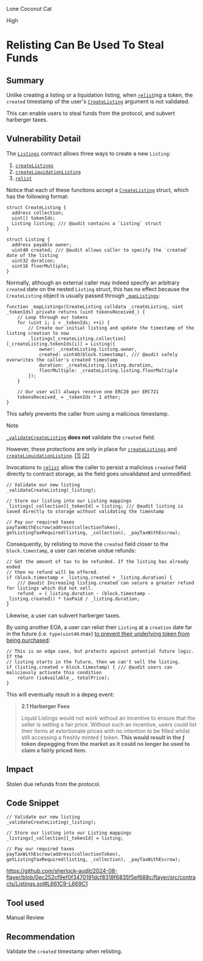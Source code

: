 Lone Coconut Cat

High

# Relisting Can Be Used To Steal Funds

## Summary

Unlike creating a listing or a liquidation listing, when [`relist`](https://github.com/sherlock-audit/2024-08-flayer/blob/0ec252cf9ef0f3470191dcf8318f6835f5ef688c/flayer/src/contracts/Listings.sol#L625C14-L625C20)ing a token, the `created` timestamp of the user's [`CreateListing`](https://github.com/sherlock-audit/2024-08-flayer/blob/0ec252cf9ef0f3470191dcf8318f6835f5ef688c/flayer/src/interfaces/IListings.sol#L72C12-L72C25) argument is not validated.

This can enable users to steal funds from the protocol, and subvert harberger taxes.

## Vulnerability Detail

The [`Listings`](https://github.com/sherlock-audit/2024-08-flayer/blob/main/flayer/src/contracts/Listings.sol) contract allows three ways to create a new `Listing`:

1. [`createListings`](https://github.com/sherlock-audit/2024-08-flayer/blob/0ec252cf9ef0f3470191dcf8318f6835f5ef688c/flayer/src/contracts/Listings.sol#L130C14-L130C28)
2. [`createLiquidationListing`](https://github.com/sherlock-audit/2024-08-flayer/blob/0ec252cf9ef0f3470191dcf8318f6835f5ef688c/flayer/src/contracts/Listings.sol#L178C14-L178C38)
3. [`relist`](https://github.com/sherlock-audit/2024-08-flayer/blob/0ec252cf9ef0f3470191dcf8318f6835f5ef688c/flayer/src/contracts/Listings.sol#L625C14-L625C20)

Notice that each of these functions accept a [`CreateListing`](https://github.com/sherlock-audit/2024-08-flayer/blob/0ec252cf9ef0f3470191dcf8318f6835f5ef688c/flayer/src/interfaces/IListings.sol#L72C12-L72C25) struct, which has the following format:

```solidity
struct CreateListing {
  address collection;
  uint[] tokenIds;
  Listing listing; /// @audit contains a `Listing` struct
}
```

```solidity
struct Listing {
  address payable owner;
  uint40 created; /// @audit allows caller to specify the `created` date of the listing
  uint32 duration;
  uint16 floorMultiple;
}
```

Normally, although an external caller may indeed specify an arbitrary `created` date on the nested `Listing` struct, this has no effect because the `CreateListing` object is usually passed through [`_mapListings`](https://github.com/sherlock-audit/2024-08-flayer/blob/0ec252cf9ef0f3470191dcf8318f6835f5ef688c/flayer/src/contracts/Listings.sol#L242C14-L242C26):

```solidity
function _mapListings(CreateListing calldata _createListing, uint _tokenIds) private returns (uint tokensReceived_) {
    // Loop through our tokens
    for (uint i; i < _tokenIds; ++i) {
        // Create our initial listing and update the timestamp of the listing creation to now
        _listings[_createListing.collection][_createListing.tokenIds[i]] = Listing({
            owner: _createListing.listing.owner,
            created: uint40(block.timestamp), /// @audit safely overwrites the caller's created timestamp
            duration: _createListing.listing.duration,
            floorMultiple: _createListing.listing.floorMultiple
        });
    }

    // Our user will always receive one ERC20 per ERC721
    tokensReceived_ = _tokenIds * 1 ether;
}
```

This safely prevents the caller from using a malicious timestamp.

> [!NOTE]
>
> [`_validateCreateListing`](https://github.com/sherlock-audit/2024-08-flayer/blob/0ec252cf9ef0f3470191dcf8318f6835f5ef688c/flayer/src/contracts/Listings.sol#L262C14-L262C36) **does not** validate the `created` field.

However, these protections are only in place for [`createListings`](https://github.com/sherlock-audit/2024-08-flayer/blob/0ec252cf9ef0f3470191dcf8318f6835f5ef688c/flayer/src/contracts/Listings.sol#L130C14-L130C28) and [`createLiquidationListing`](https://github.com/sherlock-audit/2024-08-flayer/blob/0ec252cf9ef0f3470191dcf8318f6835f5ef688c/flayer/src/contracts/Listings.sol#L178C14-L178C38). [[1]](https://github.com/sherlock-audit/2024-08-flayer/blob/0ec252cf9ef0f3470191dcf8318f6835f5ef688c/flayer/src/contracts/Listings.sol#L146C30-L146C42) [[2]](https://github.com/sherlock-audit/2024-08-flayer/blob/0ec252cf9ef0f3470191dcf8318f6835f5ef688c/flayer/src/contracts/Listings.sol#L202C9-L202C21)

Invocations to [`relist`](https://github.com/sherlock-audit/2024-08-flayer/blob/0ec252cf9ef0f3470191dcf8318f6835f5ef688c/flayer/src/contracts/Listings.sol#L625C14-L625C20) allow the caller to persist a malicious `created` field directly to contract storage, as the field goes unvalidated and unmodified:

```solidity
// Validate our new listing
_validateCreateListing(_listing);

// Store our listing into our Listing mappings
_listings[_collection][_tokenId] = listing; /// @audit listing is saved directly to storage without validating the timestamp

// Pay our required taxes
payTaxWithEscrow(address(collectionToken), getListingTaxRequired(listing, _collection), _payTaxWithEscrow);
```

Consequently, by relisting to move the `created` field closer to the `block.timestamp`, a user can receive undue refunds:

```solidity
// Get the amount of tax to be refunded. If the listing has already ended
// then no refund will be offered.
if (block.timestamp < _listing.created + _listing.duration) {
    /// @audit Increasing listing.created can secure a greater refund for listings which did not sell.
    refund_ = (_listing.duration - (block.timestamp - _listing.created)) * taxPaid / _listing.duration;
}
```

Likewise, a user can subvert harberger taxes.

By using another EOA, a user can relist their `Listing` at a `creation` date far in the future (i.e. `type(uint40`.max) [to prevent their underlying token from being purchased](https://github.com/sherlock-audit/2024-08-flayer/blob/0ec252cf9ef0f3470191dcf8318f6835f5ef688c/flayer/src/contracts/Listings.sol#L855C9-L859C10):

```solidity
// This is an edge case, but protects against potential future logic. If the
// listing starts in the future, then we can't sell the listing.
if (listing.created > block.timestamp) { /// @audit users can maliciously activate this condition
    return (isAvailable_, totalPrice);
}
```

This will eventually result in a depeg event:

> **2.1 Harberger Fees**
>
> Liquid Listings would not work without an incentive to ensure that the seller is setting a fair price. Without such an incentive, users could list their items at extortionate prices with no intention to be filled whilst still accessing a freshly minted ƒ token.
> **This would result in the ƒ token depegging from the market as it could no longer be used to claim a fairly priced item.**


## Impact

Stolen due refunds from the protocol.

## Code Snippet

```solidity
// Validate our new listing
_validateCreateListing(_listing);

// Store our listing into our Listing mappings
_listings[_collection][_tokenId] = listing;

// Pay our required taxes
payTaxWithEscrow(address(collectionToken), getListingTaxRequired(listing, _collection), _payTaxWithEscrow);
```

https://github.com/sherlock-audit/2024-08-flayer/blob/0ec252cf9ef0f3470191dcf8318f6835f5ef688c/flayer/src/contracts/Listings.sol#L661C9-L669C1

## Tool used

Manual Review

## Recommendation

Validate the `created` timestamp when relisting.